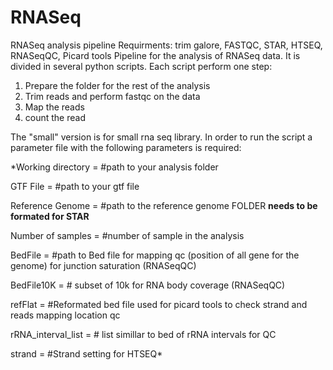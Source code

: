 # RNASeq
RNASeq analysis pipeline
Requirments: trim galore, FASTQC, STAR, HTSEQ, RNASeqQC, Picard tools
Pipeline for the analysis of RNASeq data. It is divided in several python scripts.
Each script perform one step:
1) Prepare the folder for the rest of the analysis
2) Trim reads and perform fastqc on the data 
3) Map the reads
4) count the read

The "small" version is for small rna seq library.
In order to run the script a parameter file with the following parameters is required:

*Working directory = #path to your analysis folder

GTF File = #path to your gtf file

Reference Genome = #path to the reference genome FOLDER **needs to be formated for STAR**

Number of samples = #number of sample in the analysis

BedFile = #path to Bed file for mapping qc (position of all gene for the genome)  for junction saturation (RNASeqQC)

BedFile10K = # subset of 10k for RNA body coverage (RNASeqQC)

refFlat = #Reformated bed file used for picard tools to check strand and reads mapping location qc 

rRNA_interval_list = # list simillar to bed of rRNA intervals for QC

strand = #Strand setting for HTSEQ*

